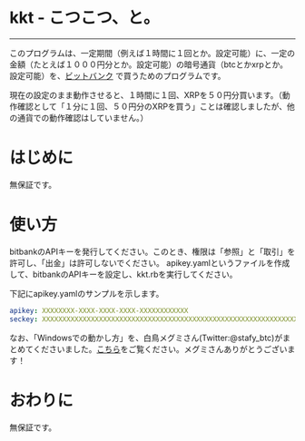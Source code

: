 # kkt - こつこつ、と。
-----
このプログラムは、一定期間（例えば１時間に１回とか。設定可能）に、一定の金額（たとえば１０００円分とか。設定可能）の暗号通貨（btcとかxrpとか。設定可能）を、[ビットバンク](https://bitbank.cc/) で買うためのプログラムです。

現在の設定のまま動作させると、１時間に１回、XRPを５０円分買います。（動作確認として「１分に１回、５０円分のXRPを買う」ことは確認しましたが、他の通貨での動作確認はしていません。）

# はじめに
無保証です。

# 使い方
bitbankのAPIキーを発行してください。このとき、権限は「参照」と「取引」を許可し、「出金」は許可しないでください。
apikey.yamlというファイルを作成して、bitbankのAPIキーを設定し、kkt.rbを実行してください。

下記にapikey.yamlのサンプルを示します。
~~~yaml
apikey: XXXXXXXX-XXXX-XXXX-XXXX-XXXXXXXXXXXX
seckey: XXXXXXXXXXXXXXXXXXXXXXXXXXXXXXXXXXXXXXXXXXXXXXXXXXXXXXXXXXXXXXXX
~~~

なお、「Windowsでの動かし方」を、白鳥メグミさん(Twitter:@stafy_btc)がまとめてくださいました。[こちら](https://momoandbanana22.github.io/kkt/doc/kkt.html)をご覧ください。メグミさんありがとうございます！

# おわりに
無保証です。
